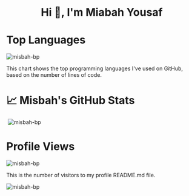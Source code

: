 <h1 align="center">Hi 👋, I'm Miabah Yousaf</h1>

<!--
**misbah-bp/misbah-bp** is a ✨ _special_ ✨ repository because its `README.md` (this file) appears on your GitHub profile.

Here are some ideas to get you started:

- 🔭 I’m currently working on ...
- 🌱 I’m currently learning ...
- 👯 I’m looking to collaborate on ...
- 🤔 I’m looking for help with ...
- 💬 Ask me about ...
- 📫 How to reach me: ...
- 😄 Pronouns: ...
- ⚡ Fun fact: ...
-->
<h1>Top Languages</h1>
<p><img src="https://github-readme-stats.vercel.app/api/top-langs?username=misbah-bp&show_icons=true&locale=en&layout=compact" alt="misbah-bp" /></p>

<p>This chart shows the top programming languages I've used on GitHub, based on the number of lines of code.</p>
<h1>📈 Misbah's GitHub Stats</h1>
<p>&nbsp;<img align="center" src="https://github-readme-stats.vercel.app/api?username=misbah-bp&show_icons=true&locale=en" alt="misbah-bp" /></p>

<h1> Profile Views</h1>
<p> <img src="https://komarev.com/ghpvc/?username=misbah-bp&label=Profile%20views&color=0e75b6&style=flat" alt="misbah-bp" /> </p>
<p>This is the number of visitors to my profile README.md file.</p>

<p><img align="center" src="https://github-readme-streak-stats.herokuapp.com/?user=misbah-bp&" alt="misbah-bp" /></p>
